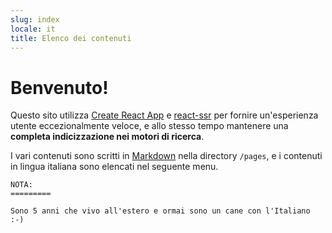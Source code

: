 ```yaml
---
slug: index
locale: it
title: Elenco dei contenuti
---
```


# Benvenuto!

Questo sito utilizza [Create React App](https://github.com/facebook/create-react-app)
e [react-ssr](https://www.npmjs.com/package/@marcopeg/react-ssr) per fornire
un'esperienza utente eccezionalmente veloce, e allo stesso tempo mantenere una
**completa indicizzazione nei motori di ricerca**.

I vari contenuti sono scritti in [Markdown](https://daringfireball.net/projects/markdown/syntax) nella directory `/pages`, e i contenuti in lingua italiana sono
elencati nel seguente menu.

```
NOTA:
=========

Sono 5 anni che vivo all'estero e ormai sono un cane con l'Italiano :-)
```

